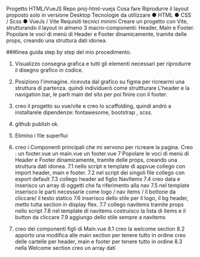 
Progetto HTML/VueJS
Repo proj-html-vuejs
Cosa fare
Riprodurre il layout proposto solo in versione Desktop
Tecnologie da utilizzare
● HTML
● CSS / Scss
● VueJs / Vite
Requisiti tecnici minimi
Creare un progetto con Vite, strutturando il layout in almeno 3 macro-componenti: Header, Main e Footer.
Popolare le voci di menù di Header e Footer dinamicamente, tramite delle props, creando una struttura dati idonea.



###linea guida step by step del mio procedimento.

1. Visualizzo consegna grafica e tutti gli elementi necessari per riprodurre il disegno grafico in codice.
2. Posiziono l'immagine. ricevuta dal grafico su figma per ricrearmi una struttura di partenza.
quindi individuerò come struttturare L'header e la navigation bar,
le parti main del sito per poi finire con il footer.
3. creo il progetto su vue/vite e creo lo scaffolding, quindi andrò a installarele dipendenze:
fontawesome, bootstrap , scss.
4. github publish ok.
5. Elimino i file superflui
6. creo i Componenti principali che mi servono per ricreare la pagina.
Creo :
un footer.vue
un main.vue
un footer.vue
7 Popolare le voci di menù di Header e Footer dinamicamente, tramite delle props, creando una struttura dati idonea.
7.1  nello script e template di appvue collego con import header, main e footer.
7.2  nel script dei singoli file collego con export default
7.3  collego header ad figlio NavItems 
7.4  creo data e inserisco un array di oggetti che fa riferimento alla nav
7.5  nel template inserisco le parti necessarie come logo / nav items / il bottone da cliccare/ il testo statico
7.6  inserisco dello stile per il logo, il bg header, metto tutta section in display flex.
7.7  collego navitems tramite props nello script
7.8  nel template di navitems costruisco la lista di items e il button da cliccare
7.9  aggiungo dello stile sempre a navitems

8. creo dei componenti figli di Main.vue
8.1 creo la welcome section
8.2 apporto una modifica alle main section per tenere tutto in ordine creo delle cartelle per header, main e footer per tenere tutto in ordine
8.3 nella Welcome section creo un array dati








